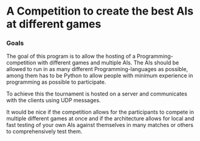 # A Competition to create the best AIs at different games

### Goals

The goal of this program is to allow the hosting of a Programming-competition with different games and multiple AIs. 
The AIs should be allowed to run in as many different Programming-languages as possible, among them has to be Python to 
allow people with minimum experience in programming as possible to participate.

To achieve this the tournament is hosted on a server and communicates with the clients using UDP messages. 

It would be nice if the competition allows for the participants to compete in multiple different games at once and if
the architecture allows for local and fast testing of your own AIs against themselves in many matches or others to 
comprehensively test them.